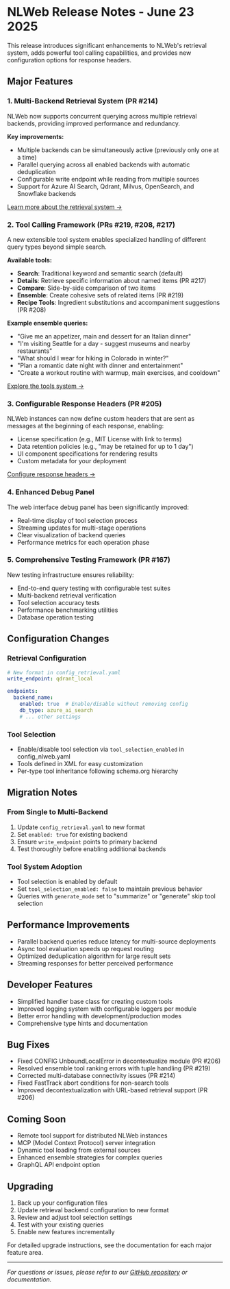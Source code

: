 # NLWeb Release Notes - June 23 2025

This release introduces significant enhancements to NLWeb's retrieval system, adds powerful tool calling capabilities, and provides new configuration options for response headers.

## Major Features

### 1. Multi-Backend Retrieval System (PR #214)
NLWeb now supports concurrent querying across multiple retrieval backends, providing improved performance and redundancy.

**Key improvements:**
- Multiple backends can be simultaneously active (previously only one at a time)
- Parallel querying across all enabled backends with automatic deduplication
- Configurable write endpoint while reading from multiple sources
- Support for Azure AI Search, Qdrant, Milvus, OpenSearch, and Snowflake backends

[Learn more about the retrieval system →](../nlweb-retrieval.md)

### 2. Tool Calling Framework (PRs #219, #208, #217)
A new extensible tool system enables specialized handling of different query types beyond simple search.

**Available tools:**
- **Search**: Traditional keyword and semantic search (default)
- **Details**: Retrieve specific information about named items (PR #217)
- **Compare**: Side-by-side comparison of two items
- **Ensemble**: Create cohesive sets of related items (PR #219)
- **Recipe Tools**: Ingredient substitutions and accompaniment suggestions (PR #208)

**Example ensemble queries:**
- "Give me an appetizer, main and dessert for an Italian dinner"
- "I'm visiting Seattle for a day - suggest museums and nearby restaurants"
- "What should I wear for hiking in Colorado in winter?"
- "Plan a romantic date night with dinner and entertainment"
- "Create a workout routine with warmup, main exercises, and cooldown"

[Explore the tools system →](../tools.md)

### 3. Configurable Response Headers (PR #205)
NLWeb instances can now define custom headers that are sent as messages at the beginning of each response, enabling:
- License specification (e.g., MIT License with link to terms)
- Data retention policies (e.g., "may be retained for up to 1 day")
- UI component specifications for rendering results
- Custom metadata for your deployment

[Configure response headers →](../nlweb-headers.md)

### 4. Enhanced Debug Panel
The web interface debug panel has been significantly improved:
- Real-time display of tool selection process
- Streaming updates for multi-stage operations
- Clear visualization of backend queries
- Performance metrics for each operation phase

### 5. Comprehensive Testing Framework (PR #167)
New testing infrastructure ensures reliability:
- End-to-end query testing with configurable test suites
- Multi-backend retrieval verification
- Tool selection accuracy tests
- Performance benchmarking utilities
- Database operation testing

## Configuration Changes

### Retrieval Configuration
```yaml
# New format in config_retrieval.yaml
write_endpoint: qdrant_local

endpoints:
  backend_name:
    enabled: true  # Enable/disable without removing config
    db_type: azure_ai_search
    # ... other settings
```

### Tool Selection
- Enable/disable tool selection via `tool_selection_enabled` in config_nlweb.yaml
- Tools defined in XML for easy customization
- Per-type tool inheritance following schema.org hierarchy

## Migration Notes

### From Single to Multi-Backend
1. Update `config_retrieval.yaml` to new format
2. Set `enabled: true` for existing backend
3. Ensure `write_endpoint` points to primary backend
4. Test thoroughly before enabling additional backends

### Tool System Adoption
- Tool selection is enabled by default
- Set `tool_selection_enabled: false` to maintain previous behavior
- Queries with `generate_mode` set to "summarize" or "generate" skip tool selection

## Performance Improvements

- Parallel backend queries reduce latency for multi-source deployments
- Async tool evaluation speeds up request routing
- Optimized deduplication algorithm for large result sets
- Streaming responses for better perceived performance

## Developer Features

- Simplified handler base class for creating custom tools
- Improved logging system with configurable loggers per module
- Better error handling with development/production modes
- Comprehensive type hints and documentation

## Bug Fixes

- Fixed CONFIG UnboundLocalError in decontextualize module (PR #206)
- Resolved ensemble tool ranking errors with tuple handling (PR #219)
- Corrected multi-database connectivity issues (PR #214)
- Fixed FastTrack abort conditions for non-search tools
- Improved decontextualization with URL-based retrieval support (PR #206)

## Coming Soon

- Remote tool support for distributed NLWeb instances
- MCP (Model Context Protocol) server integration
- Dynamic tool loading from external sources
- Enhanced ensemble strategies for complex queries
- GraphQL API endpoint option

## Upgrading

1. Back up your configuration files
2. Update retrieval backend configuration to new format
3. Review and adjust tool selection settings
4. Test with your existing queries
5. Enable new features incrementally

For detailed upgrade instructions, see the documentation for each major feature area.

---

*For questions or issues, please refer to our [GitHub repository](https://github.com/microsoft/NLWeb) or documentation.*

